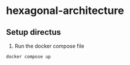 # hexagonal-architecture


## Setup directus

1. Run the docker compose file

```
docker compose up
```
